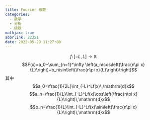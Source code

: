 ```yaml
---
title: Fourier 级数
categories:
  - 数学
  - 分析
  - 级数
mathjax: true
abbrlink: 22351
date: 2022-05-29 11:27:08
---
```

$$
f\colon[-L,L]\to\mathbb{R}
$$
$$F(x)=a_0+\sum_{n=1}^\infty \left(a_n\cos\left(\frac{n\pi x}{L}\right)+b_n\sin\left(\frac{n\pi x}{L}\right)\right)$$
其中
$$a_0=\frac{1}{2L}\int_{-L}^Lf(x)\,\mathrm{d}x$$
$$a_n=\frac{1}{L}\int_{-L}^Lf(x)\cos\left(\frac{n\pi x}{L}\right)\,\mathrm{d}x$$
$$b_n=\frac{1}{L}\int_{-L}^Lf(x)\sin\left(\frac{n\pi x}{L}\right)\,\mathrm{d}x$$